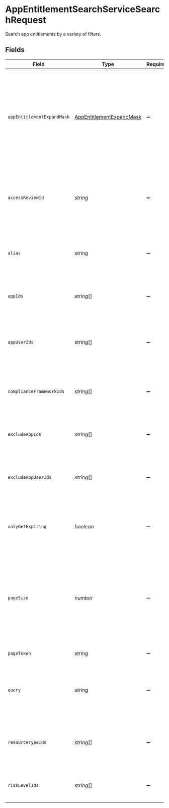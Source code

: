 # AppEntitlementSearchServiceSearchRequest

Search app entitlements by a variety of filters.


## Fields

| Field                                                                                                                                  | Type                                                                                                                                   | Required                                                                                                                               | Description                                                                                                                            |
| -------------------------------------------------------------------------------------------------------------------------------------- | -------------------------------------------------------------------------------------------------------------------------------------- | -------------------------------------------------------------------------------------------------------------------------------------- | -------------------------------------------------------------------------------------------------------------------------------------- |
| `appEntitlementExpandMask`                                                                                                             | [AppEntitlementExpandMask](../../models/shared/appentitlementexpandmask.md)                                                            | :heavy_minus_sign:                                                                                                                     | The app entitlement expand mask allows the user to get additional information when getting responses containing app entitlement views. |
| `accessReviewId`                                                                                                                       | *string*                                                                                                                               | :heavy_minus_sign:                                                                                                                     | Search for app entitlements that are being reviewed as part of this access review campaign.                                            |
| `alias`                                                                                                                                | *string*                                                                                                                               | :heavy_minus_sign:                                                                                                                     | Search for app entitlements that have this alias (exact match).                                                                        |
| `appIds`                                                                                                                               | *string*[]                                                                                                                             | :heavy_minus_sign:                                                                                                                     | Search for app entitlements contained in any of these apps.                                                                            |
| `appUserIds`                                                                                                                           | *string*[]                                                                                                                             | :heavy_minus_sign:                                                                                                                     | Search for app entitlements that are granted to any of these app user ids.                                                             |
| `complianceFrameworkIds`                                                                                                               | *string*[]                                                                                                                             | :heavy_minus_sign:                                                                                                                     | Search for app entitlements that are part of these compliace frameworks.                                                               |
| `excludeAppIds`                                                                                                                        | *string*[]                                                                                                                             | :heavy_minus_sign:                                                                                                                     | Exclude app entitlements from the results that are in these app IDs.                                                                   |
| `excludeAppUserIds`                                                                                                                    | *string*[]                                                                                                                             | :heavy_minus_sign:                                                                                                                     | Exclude app entitlements from the results that these app users have granted.                                                           |
| `onlyGetExpiring`                                                                                                                      | *boolean*                                                                                                                              | :heavy_minus_sign:                                                                                                                     | Restrict results to only those who have expiring app entitlement user bindings.                                                        |
| `pageSize`                                                                                                                             | *number*                                                                                                                               | :heavy_minus_sign:                                                                                                                     | The pageSize where 0 <= pageSize <= 100. Values < 10 will be set to 10. A value of 0 returns the default page size (currently 25)      |
| `pageToken`                                                                                                                            | *string*                                                                                                                               | :heavy_minus_sign:                                                                                                                     | The pageToken field.                                                                                                                   |
| `query`                                                                                                                                | *string*                                                                                                                               | :heavy_minus_sign:                                                                                                                     | Query the app entitlements with a fuzzy search on display name and description.                                                        |
| `resourceTypeIds`                                                                                                                      | *string*[]                                                                                                                             | :heavy_minus_sign:                                                                                                                     | Search for app entitlements that are for items on these resource types.                                                                |
| `riskLevelIds`                                                                                                                         | *string*[]                                                                                                                             | :heavy_minus_sign:                                                                                                                     | Search for app entitlements with these risk levels.                                                                                    |